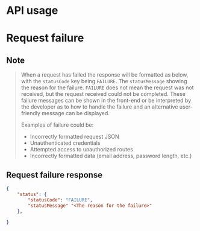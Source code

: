 # API usage

# Request failure
## Note
> When a request has failed the response will be formatted as below, 
> with the `statusCode` key being `FAILURE`. The `statusMessage` 
> showing the reason for the failure. `FAILURE` does not mean the 
> request was not received, but the request received could not be
> completed. These failure messages can be shown in the front-end or
> be interpreted by the developer as to how to handle the failure and
> an alternative user-friendly message can be displayed.
> 
> Examples of failure could be:
> * Incorrectly formatted request JSON
> * Unauthenticated credentials
> * Attempted access to unauthorized routes
> * Incorrectly formatted data (email address, password length, etc.)

## Request failure response
```json
{
    "status": {
        "statusCode": "FAILURE",
        "statusMessage" "<The reason for the failure>"
    },
  
}
```
